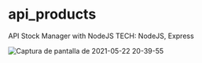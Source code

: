 # api_products
API Stock Manager with NodeJS 
TECH: NodeJS, Express

![Captura de pantalla de 2021-05-22 20-39-55](https://user-images.githubusercontent.com/53159393/119243631-ecca9d00-bb3e-11eb-9b15-7cc84ae1e038.png)
